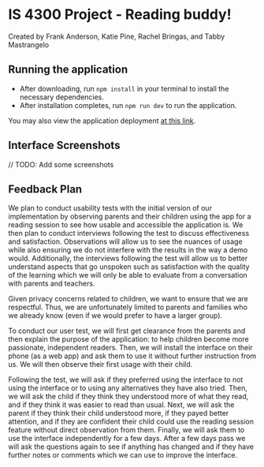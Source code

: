 # IS 4300 Project - Reading buddy!

Created by Frank Anderson, Katie Pine, Rachel Bringas, and Tabby Mastrangelo

## Running the application

- After downloading, run `npm install` in your terminal to install the necessary dependencies.
- After installation completes, run `npm run dev` to run the application.

You may also view the application deployment [at this link](https://is4300-reading-buddy.vercel.app/).

## Interface Screenshots

// TODO: Add some screenshots


## Feedback Plan

We plan to conduct usability tests with the initial version of our implementation by observing parents and their children using the app for a reading session to see how usable and accessible the application is. We then plan to conduct interviews following the test to discuss effectiveness and satisfaction. Observations will allow us to see the nuances of usage while also ensuring we do not interfere with the results in the way a demo would. Additionally, the interviews following the test will allow us to better understand aspects that go unspoken such as satisfaction with the quality of the learning which we will only be able to evaluate from a conversation with parents and teachers.

Given privacy concerns related to children, we want to ensure that we are respectful. Thus, we are unfortunately limited to parents and families who we already know (even if we would prefer to have a larger group).

To conduct our user test, we will first get clearance from the parents and then explain the purpose of the application: to help children become more passionate, independent readers. Then, we will install the interface on their phone (as a web app) and ask them to use it without further instruction from us. We will then observe their first usage with their child. 

Following the test, we will ask if they preferred using the interface to not using the interface or to using any alternatives they have also tried. Then, we will ask the child if they think they understood more of what they read, and if they think it was easier to read than usual. Next, we will ask the parent if they think their child understood more, if they payed better attention, and if they are confident their child could use the reading session feature without direct observation from them. Finally, we will ask them to use the interface independently for a few days. After a few days pass we will ask the questions again to see if anything has changed and if they have further notes or comments which we can use to improve the interface.
